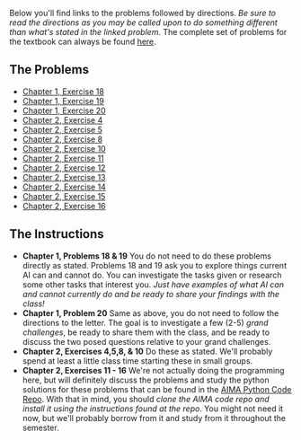 
Below you'll find links to the problems followed by directions.
*Be sure to read the directions as you may be called upon to
do something different than what's stated in the linked problem*.  The complete
set of problems for the textbook can always be found [here](https://aimacode.github.io/aima-exercises/).

## The Problems

* [Chapter 1, Exercise 18](https://aimacode.github.io/aima-exercises/intro-exercises/ex_18/)
* [Chapter 1, Exercise 19](https://aimacode.github.io/aima-exercises/intro-exercises/ex_19/)
* [Chapter 1, Exercise 20](https://aimacode.github.io/aima-exercises/intro-exercises/ex_20/)
* [Chapter 2, Exercise 4](https://aimacode.github.io/aima-exercises/agents-exercises/ex_4/)
* [Chapter 2, Exercise 5](https://aimacode.github.io/aima-exercises/agents-exercises/ex_5/)
* [Chapter 2, Exercise 8](https://aimacode.github.io/aima-exercises/agents-exercises/ex_8/)
* [Chapter 2, Exercise 10](https://aimacode.github.io/aima-exercises/agents-exercises/ex_10/)
* [Chapter 2, Exercise 11](https://aimacode.github.io/aima-exercises/agents-exercises/ex_11/)
* [Chapter 2, Exercise 12](https://aimacode.github.io/aima-exercises/agents-exercises/ex_12/)
* [Chapter 2, Exercise 13](https://aimacode.github.io/aima-exercises/agents-exercises/ex_13/)
* [Chapter 2, Exercise 14](https://aimacode.github.io/aima-exercises/agents-exercises/ex_14/)
* [Chapter 2, Exercise 15](https://aimacode.github.io/aima-exercises/agents-exercises/ex_15/)
* [Chapter 2, Exercise 16](https://aimacode.github.io/aima-exercises/agents-exercises/ex_16/)

## The Instructions

* **Chapter 1, Problems 18 & 19**  You do not need to do these problems directly as stated. Problems 18 and 19 ask you to explore things current AI can and cannot do.  You can investigate the tasks given or research some other tasks that interest you. *Just have examples of what AI can and cannot currently do and be ready to share your findings with the class!*
* **Chapter 1, Problem 20** Same as above, you do not need to follow the directions to the letter. The goal is to investigate a few (2-5) *grand challenges*, be ready to share them with the class, and be ready to discuss the two posed questions relative to your grand challenges.
* **Chapter 2, Exercises 4,5,8, & 10** Do these as stated. We'll probably spend at least a little class time starting these in small groups.
* **Chapter 2, Exercises 11 - 16** We're not actually doing the programming here, but will definitely discuss the problems and study the python solutions for these problems that can be found in the [AIMA Python Code Repo](https://github.com/aimacode/aima-python). With that in mind, you should *clone the AIMA code repo and install it using the instructions found at the repo*.  You might not need it now, but we'll probably borrow from it and study from it throughout the semester. 
